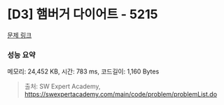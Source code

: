 # [D3] 햄버거 다이어트 - 5215 

[문제 링크](https://swexpertacademy.com/main/code/problem/problemDetail.do?contestProbId=AWT-lPB6dHUDFAVT) 

### 성능 요약

메모리: 24,452 KB, 시간: 783 ms, 코드길이: 1,160 Bytes



> 출처: SW Expert Academy, https://swexpertacademy.com/main/code/problem/problemList.do